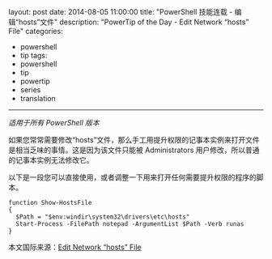 ﻿layout: post
date: 2014-08-05 11:00:00
title: "PowerShell 技能连载 - 编辑“hosts”文件"
description: "PowerTip of the Day - Edit Network “hosts” File"
categories:
- powershell
- tip
tags:
- powershell
- tip
- powertip
- series
- translation
---
_适用于所有 PowerShell 版本_

如果您常常需要修改“hosts”文件，那么手工用提升权限的记事本实例来打开文件是相当乏味的事情。这是因为该文件只能被 Administrators 用户修改，所以普通的记事本实例无法修改它。

以下是一段您可以直接使用，或者调整一下用来打开任何需要提升权限的程序的脚本。

    function Show-HostsFile
    {
      $Path = "$env:windir\system32\drivers\etc\hosts"
      Start-Process -FilePath notepad -ArgumentList $Path -Verb runas
    }

<!--more-->
本文国际来源：[Edit Network “hosts” File](http://powershell.com/cs/blogs/tips/archive/2014/08/05/edit-network-hosts-file.aspx)
